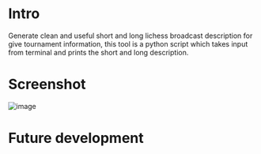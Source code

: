 # Intro

Generate clean and useful short and long lichess broadcast description for give tournament information,
this tool is a python script which takes input from terminal and prints the short and long description. 

# Screenshot
![image](https://www.linkpicture.com/q/Screen-Shot-2023-03-06-at-5.53.27-PM.png)
# Future development



